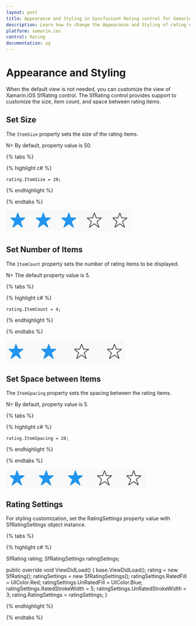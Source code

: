 ```yaml
---
layout: post
title: Appearance and Styling in Syncfusion® Rating control for Xamarin.iOS
description: Learn how to change the Appearance and Styling of rating control
platform: xamarin.ios
control: Rating
documentation: ug
---
```


# Appearance and Styling

When the default view is not needed, you can customize the view of Xamarin.iOS SfRating control. The SfRating control provides support to customize the size, item count, and space between rating items.

## Set Size

The `ItemSize` property sets the size of the rating items. 

N> By default, property value is 50.

{% tabs %}

{% highlight c# %}
	   
	rating.ItemSize = 20;

{% endhighlight %}

{% endtabs %}

![SfRatinglayout customization](images/layoutSize.jpg)
 
## Set Number of Items

The `ItemCount` property sets the number of rating items to be displayed. 

N> The default property value is 5.

{% tabs %}

{% highlight c# %}

	rating.ItemCount = 4;

{% endhighlight %}

{% endtabs %}

![Set number of rating items](images/fourstar.jpg) 

## Set Space between Items

The `ItemSpacing` property sets the spacing between the rating items. 

N> By default, property value is 5.

{% tabs %}

{% highlight c# %}

	rating.ItemSpacing = 20;

{% endhighlight %}

{% endtabs %}

![Space between rating items](images/layoutSpace.jpg) 

## Rating Settings

For styling customization, set the RatingSettings property value with SfRatingSettings object instance.

{% tabs %}

{% highlight c# %}

SfRating rating;
SfRatingSettings ratingSetings;

public override void ViewDidLoad()
{
	base.ViewDidLoad();
	rating = new SfRating();
	ratingSettings = new SfRatingSettings();
	ratingSettings.RatedFill = UIColor.Red;
	ratingSettings.UnRatedFill = UIColor.Blue;
	ratingSettings.RatedStrokeWidth = 5;
	ratingSettings.UnRatedStrokeWidth = 3;
	rating.RatingSettings = ratingSettings;
}
			
{% endhighlight %}

{% endtabs %}